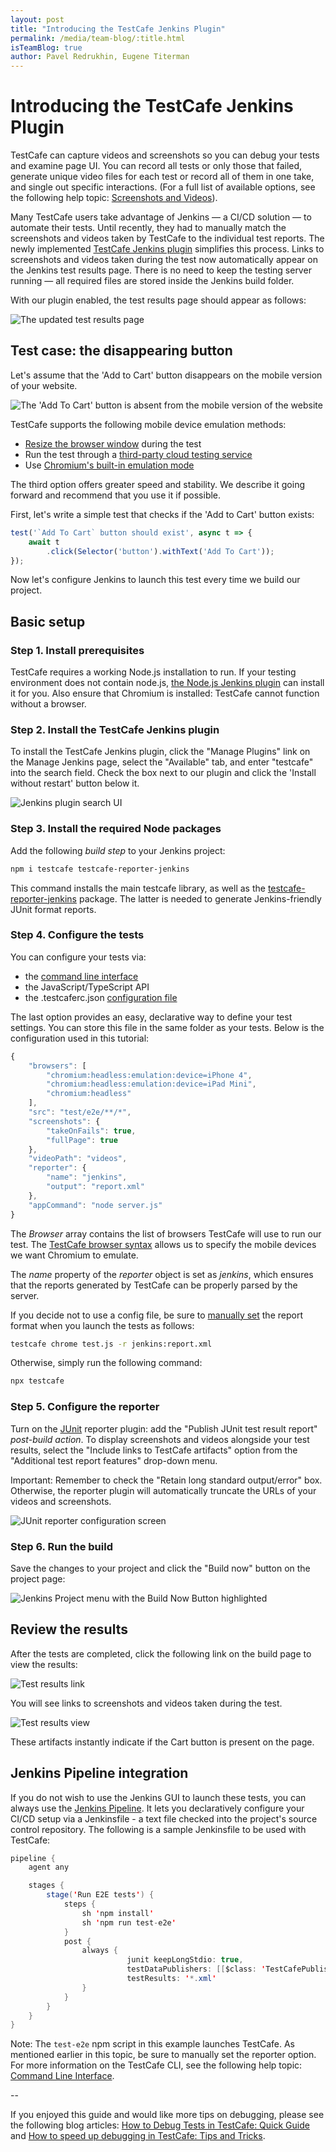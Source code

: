 ```yaml
---
layout: post
title: "Introducing the TestCafe Jenkins Plugin"
permalink: /media/team-blog/:title.html
isTeamBlog: true
author: Pavel Redrukhin, Eugene Titerman
---
```

# Introducing the TestCafe Jenkins Plugin

TestCafe can capture videos and screenshots so you can debug your tests and examine page UI. You can record all tests or only those that failed, generate unique video files for each test or record all of them in one take, and single out specific interactions. (For a full list of available options, see the following help topic: [Screenshots and Videos](https://devexpress.github.io/testcafe/documentation/guides/advanced-guides/screenshots-and-videos.html)).

Many TestCafe users take advantage of Jenkins — a CI/CD solution — to automate their tests. Until recently, they had to manually match the screenshots and videos taken by TestCafe to the individual test reports. The newly implemented [TestCafe Jenkins plugin](https://plugins.jenkins.io/testcafe/) simplifies this process. Links to screenshots and videos taken during the test now automatically appear on the Jenkins test results page. There is no need to keep the testing server running — all required files are stored inside the Jenkins build folder.

<!--more-->

With our plugin enabled, the test results page should appear as follows:

![The updated test results page](/testcafe/images/jenkins-plugin/test-results-page.png)

## Test case: the disappearing button

Let's assume that the 'Add to Cart' button disappears on the mobile version of your website.

![The 'Add To Cart' button is absent from the mobile version of the website](/testcafe/images/jenkins-plugin/button-example.png)

TestCafe supports the following mobile device emulation methods:

* [Resize the browser window](https://devexpress.github.io/testcafe/documentation/guides/basic-guides/interact-with-the-page.html#resize-window) during the test
* Run the test through a [third-party cloud testing service](https://devexpress.github.io/testcafe/documentation/guides/concepts/browsers.html#browsers-in-cloud-testing-services)
* Use [Chromium's built-in emulation mode](https://devexpress.github.io/testcafe/documentation/guides/concepts/browsers.html#use-chromium-device-emulation)

The third option offers greater speed and stability. We describe it going forward and recommend that you use it if possible.

First, let's write a simple test that checks if the 'Add to Cart' button exists:

```js
test('`Add To Cart` button should exist', async t => {
    await t
        .click(Selector('button').withText('Add To Cart'));
});
```

Now let's configure Jenkins to launch this test every time we build our project.

## Basic setup

### Step 1. Install prerequisites

TestCafe requires a working Node.js installation to run. If your testing environment does not contain node.js, [the Node.js Jenkins plugin](https://plugins.jenkins.io/nodejs/) can install it for you. Also ensure that Chromium is installed: TestCafe cannot function without a browser.

### Step 2. Install the TestCafe Jenkins plugin

To install the TestCafe Jenkins plugin, click the "Manage Plugins" link on the Manage Jenkins page, select the "Available" tab, and enter "testcafe" into the search field. Check the box next to our plugin and click the 'Install without restart' button below it.

![Jenkins plugin search UI](/testcafe/images/jenkins-plugin/plugin-search-ui.png)

### Step 3. Install the required Node packages

Add the following *build step* to your Jenkins project:

```bash
npm i testcafe testcafe-reporter-jenkins
```

This command installs the main testcafe library, as well as the [testcafe-reporter-jenkins](https://www.npmjs.com/package/testcafe-reporter-jenkins) package. The latter is needed to generate Jenkins-friendly JUnit format reports.


### Step 4. Configure the tests

You can configure your tests via:

* the [command line interface](https://devexpress.github.io/testcafe/documentation/reference/command-line-interface.html)
* the JavaScript/TypeScript API
* the .testcaferc.json [configuration file](https://devexpress.github.io/testcafe/documentation/reference/configuration-file.html)

The last option provides an easy, declarative way to define your test settings. You can store this file in the same folder as your tests. Below is the configuration used in this tutorial:

```js
{
    "browsers": [
        "chromium:headless:emulation:device=iPhone 4",
        "chromium:headless:emulation:device=iPad Mini",
        "chromium:headless"
    ],
    "src": "test/e2e/**/*",
    "screenshots": {
        "takeOnFails": true,
        "fullPage": true
    },
    "videoPath": "videos",
    "reporter": {
        "name": "jenkins",
        "output": "report.xml"
    },
    "appCommand": "node server.js"
}
```

The *Browser* array contains the list of browsers TestCafe will use to run our test. The [TestCafe browser syntax](https://devexpress.github.io/testcafe/documentation/guides/concepts/browsers.html#use-chromium-device-emulation) allows us to specify the mobile devices we want Chromium to emulate. 

The *name* property of the *reporter* object is set as *jenkins*, which ensures that the reports generated by TestCafe can be properly parsed by the server.

If you decide not to use a config file, be sure to [manually set](https://devexpress.github.io/testcafe/documentation/reference/command-line-interface.html#-r-nameoutput---reporter-nameoutput) the report format when you launch the tests as follows:

```bash
testcafe chrome test.js -r jenkins:report.xml
```

Otherwise, simply run the following command:

```bash
npx testcafe
```

### Step 5. Configure the reporter

Turn on the [JUnit](https://plugins.jenkins.io/junit/) reporter plugin: add the "Publish JUnit test result report" *post-build action*. To display screenshots and videos alongside your test results, select the "Include links to TestCafe artifacts" option from the "Additional test report features" drop-down menu.

Important: Remember to check the "Retain long standard output/error" box. Otherwise, the reporter plugin will automatically truncate the URLs of your videos and screenshots.

![JUnit reporter configuration screen](/testcafe/images/jenkins-plugin/junit-reporter-configuration.png)

### Step 6. Run the build

Save the changes to your project and click the "Build now" button on the project page:

![Jenkins Project menu with the Build Now Button highlighted](/testcafe/images/jenkins-plugin/build-now-button.png)

## Review the results

After the tests are completed, click the following link on the build page to view the results:

![Test results link](/testcafe/images/jenkins-plugin/test-results-link.png)

You will see links to screenshots and videos taken during the test.

![Test results view](/testcafe/images/jenkins-plugin/test-results-view.png)

These artifacts instantly indicate if the Cart button is present on the page.

## Jenkins Pipeline integration

If you do not wish to use the Jenkins GUI to launch these tests, you can always use the [Jenkins Pipeline](https://www.jenkins.io/doc/book/pipeline/). It lets you declaratively configure your CI/CD setup via a Jenkinsfile - a text file checked into the project's source control repository. The following is a sample Jenkinsfile to be used with TestCafe:

```java
pipeline {
    agent any

    stages {
        stage('Run E2E tests') {
            steps {
                sh 'npm install'
                sh 'npm run test-e2e'
            }
            post {
                always {
                          junit keepLongStdio: true,
                          testDataPublishers: [[$class: 'TestCafePublisher']],
                          testResults: '*.xml'
                }
            }
        }
    }
}
```

Note: The `test-e2e` npm script in this example launches TestCafe. As mentioned earlier in this topic, be sure to manually set the reporter option. For more information on the TestCafe CLI, see the following help topic: [Command Line Interface](https://devexpress.github.io/testcafe/documentation/reference/command-line-interface.html).

--

If you enjoyed this guide and would like more tips on debugging, please see the following blog articles: [How to Debug Tests in TestCafe: Quick Guide](https://devexpress.github.io/testcafe/media/team-blog/how-to-debug-tests-in-testcafe-quick-guide.html) and [How to speed up debugging in TestCafe: Tips and Tricks](https://devexpress.github.io/testcafe/media/team-blog/how-to-speed-up-debugging-in-testcafe-tips-and-tricks.html).
